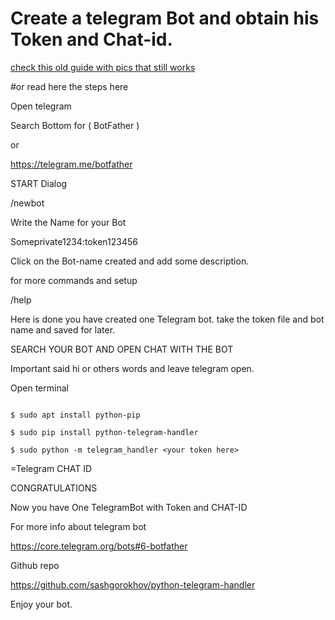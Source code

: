 # Create a telegram Bot and obtain his Token and Chat-id.

[check this old guide with pics that still works](https://steemit.com/telegrambot/@melea/telegram-bot)

#or read here the steps here

Open telegram

Search Bottom for ( BotFather )

or

https://telegram.me/botfather

START Dialog

/newbot


Write the Name for your Bot


Someprivate1234:token123456



Click on the Bot-name created and add some description. 

for more commands and setup

/help


Here is done you have created one Telegram bot. take the token file and bot name and saved for later.


SEARCH YOUR BOT AND OPEN CHAT WITH THE BOT

Important said hi or others words and leave telegram open.

Open terminal
```

$ sudo apt install python-pip

$ sudo pip install python-telegram-handler

$ sudo python -m telegram_handler <your token here>
```
=Telegram CHAT ID

CONGRATULATIONS

Now you have One TelegramBot with Token and CHAT-ID

For more info about telegram bot

https://core.telegram.org/bots#6-botfather

Github repo

https://github.com/sashgorokhov/python-telegram-handler

Enjoy your bot.
